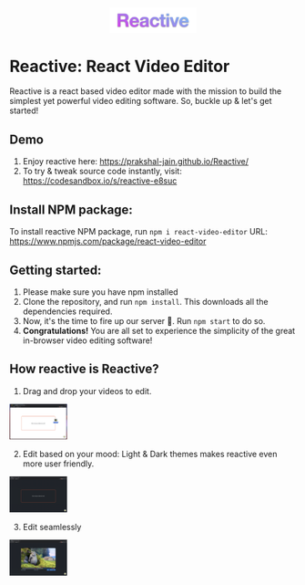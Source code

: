 <center><img src="./images/Reactive.png" style="width: 30%; height: auto"/></center>

# Reactive: React Video Editor
Reactive is a react based video editor made with the mission to build the simplest yet powerful video editing software. So, buckle up & let's get started!

## Demo
1. Enjoy reactive here: https://prakshal-jain.github.io/Reactive/
2. To try & tweak source code instantly, visit: https://codesandbox.io/s/reactive-e8suc

## Install NPM package:
To install reactive NPM package, run ```npm i react-video-editor```
URL: https://www.npmjs.com/package/react-video-editor

## Getting started:
1. Please make sure you have npm installed
2. Clone the repository, and run ```npm install```. This downloads all the dependencies required.
3. Now, it's the time to fire up our server 🚀. Run ```npm start``` to do so.
4. <strong>Congratulations!</strong> You are all set to experience the simplicity of the great in-browser video editing software!

## How reactive is Reactive?
1. Drag and drop your videos to edit.
<div>
<img src="./images/drag&drop.png" style="width: 20%; height: auto"/>
</div>

2. Edit based on your mood: Light & Dark themes makes reactive even more user friendly.
<div>
<img src="./images/dark.png" style="width: 20%; height: auto"/>
</div>

3. Edit seamlessly
<div>
<img src="./images/editor.png" style="width: 20%; height: auto"/>
</div>
